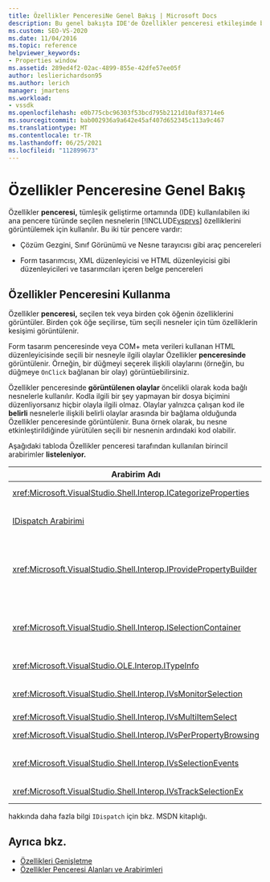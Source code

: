 ```yaml
---
title: Özellikler PenceresiNe Genel Bakış | Microsoft Docs
description: Bu genel bakışta IDE'de Özellikler penceresi etkileşimde bulunmak için Visual Studio arabirimleri öğrenin.
ms.custom: SEO-VS-2020
ms.date: 11/04/2016
ms.topic: reference
helpviewer_keywords:
- Properties window
ms.assetid: 289ed4f2-02ac-4899-855e-42dfe57ee05f
author: leslierichardson95
ms.author: lerich
manager: jmartens
ms.workload:
- vssdk
ms.openlocfilehash: e0b775cbc96303f53bcd795b2121d10af83714e6
ms.sourcegitcommit: bab002936a9a642e45af407d652345c113a9c467
ms.translationtype: MT
ms.contentlocale: tr-TR
ms.lasthandoff: 06/25/2021
ms.locfileid: "112899673"
---
```

# <a name="properties-window-overview"></a>Özellikler Penceresine Genel Bakış
Özellikler **penceresi,** tümleşik geliştirme ortamında (IDE) kullanılabilen iki ana pencere türünde seçilen nesnelerin [!INCLUDE[vsprvs](../../code-quality/includes/vsprvs_md.md)] özelliklerini görüntülemek için kullanılır. Bu iki tür pencere vardır:

- Çözüm Gezgini, Sınıf Görünümü ve Nesne tarayıcısı gibi araç pencereleri

- Form tasarımcısı, XML düzenleyicisi ve HTML düzenleyicisi gibi düzenleyicileri ve tasarımcıları içeren belge pencereleri

## <a name="using-the-properties-window"></a>Özellikler Penceresini Kullanma
 Özellikler **penceresi,** seçilen tek veya birden çok öğenin özelliklerini görüntüler. Birden çok öğe seçilirse, tüm seçili nesneler için tüm özelliklerin kesişimi görüntülenir.

 Form tasarım penceresinde veya COM+ meta verileri kullanan HTML düzenleyicisinde seçili bir nesneyle ilgili olaylar Özellikler **penceresinde** görüntülenir. Örneğin, bir düğmeyi seçerek ilişkili olaylarını (örneğin, bu düğmeye `OnClick` bağlanan bir olay) görüntüebilirsiniz.

 Özellikler penceresinde **görüntülenen olaylar** öncelikli olarak koda bağlı nesnelerle kullanılır. Kodla ilgili bir şey yapmayan bir dosya biçimini düzenliyorsanız hiçbir olayla ilgili olmaz. Olaylar yalnızca çalışan kod ile **belirli** nesnelerle ilişkili belirli olaylar arasında bir bağlama olduğunda Özellikler penceresinde görüntülenir. Buna örnek olarak, bu nesne etkinleştirildiğinde yürütülen seçili bir nesnenin ardındaki kod olabilir.

 Aşağıdaki tabloda Özellikler penceresi tarafından kullanılan birincil arabirimler **listeleniyor.**

|Arabirim Adı|Açıklama|
|--------------------|-----------------|
|<xref:Microsoft.VisualStudio.Shell.Interop.ICategorizeProperties>|Özellikler penceresine kategorilerin listesini **sağlar** ve her özelliği bir kategoriye eşler.|
|[IDispatch Arabirimi](/previous-versions/windows/desktop/api/oaidl/nn-oaidl-idispatch)|Bir nesnenin yöntemlerini ve özelliklerini programlama araçlarına ve otomasyonu destekleyen diğer uygulamalara gösterir.|
|<xref:Microsoft.VisualStudio.Shell.Interop.IProvidePropertyBuilder>|Nesnenin kendisi tarafından uygulanan kalıcı iletişim *kutusu pencerelerini* açıp oluşturucular olarak adlandırılan üç nokta (...) düğmeleri sağlar. Bir değer kullanıcı tarafından bir metin alanına kolayca yazılamayca kullanılır. Örneğin, RGB değerini sizin için belirleyen bir renk seçici açmak için kullanılabilir.|
|<xref:Microsoft.VisualStudio.Shell.Interop.ISelectionContainer>|Özellikler penceresinde görüntülenen bilgileri güncelleştirmek için kullanılan nesnelere **erişim** sağlar. <xref:Microsoft.VisualStudio.Shell.Interop.ISelectionContainer> , görüntülenecek ilgili özelliklere sahip seçilebilir nesneler içeren her pencere için VSPackage'lar tarafından uygulanır.|
|<xref:Microsoft.VisualStudio.OLE.Interop.ITypeInfo>|Bir arabirimin yöntemleri ve bir yapının alanları gibi bir nesnenin türü hakkında bilgi sağlar.|
|<xref:Microsoft.VisualStudio.Shell.Interop.IVsMonitorSelection>|VSPackage'ların seçim olayları bildirimini almalarını ve geçerli proje hiyerarşisi, öğe, öğe değeri ve komut kullanıcı arabirimi bağlamı hakkında bilgi almalarını sağlar.|
|<xref:Microsoft.VisualStudio.Shell.Interop.IVsMultiItemSelect>|Ortama birden çok seçime erişim sağlar.|
|<xref:Microsoft.VisualStudio.Shell.Interop.IVsPerPropertyBrowsing>|Özellikler penceresinde görüntülenen bazı özelliklerde yerelleştirilmiş adlar sağlamak **için** kullanılır.|
|<xref:Microsoft.VisualStudio.Shell.Interop.IVsSelectionEvents>|Geçerli seçim, öğe değeri veya komut kullanıcı arabirimi bağlamında yapılan değişikliklerin kayıtlı VSPackage'larını bilgilendir.|
|<xref:Microsoft.VisualStudio.Shell.Interop.IVsTrackSelectionEx>|Geçerli seçimde bir değişikliğin ortamına bilgi sağlar ve yeni seçimle ilgili hiyerarşi ve öğe bilgilerine erişim sağlar.|

 hakkında daha fazla bilgi `IDispatch` için bkz. MSDN kitaplığı.

## <a name="see-also"></a>Ayrıca bkz.
- [Özellikleri Genişletme](../../extensibility/internals/extending-properties.md)
- [Özellikler Penceresi Alanları ve Arabirimleri](../../extensibility/internals/properties-window-fields-and-interfaces.md)
